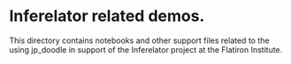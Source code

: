 # Inferelator related demos.

This directory contains notebooks and other support files
related to the using jp_doodle in support of the Inferelator
project at the Flatiron Institute.

